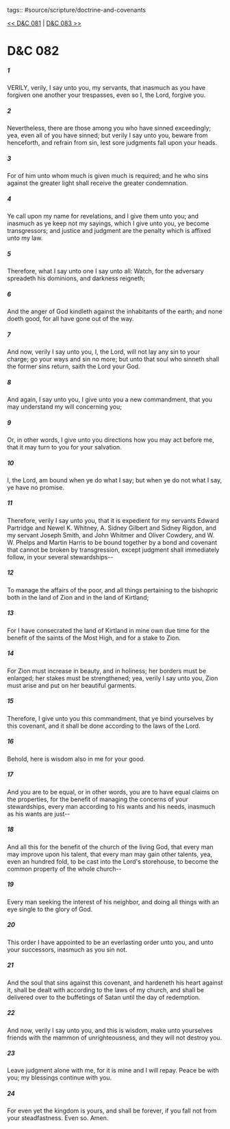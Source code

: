 tags:: #source/scripture/doctrine-and-covenants

[<< D&C 081](doctrine-and-covenants/D&C_081.md) | [D&C 083 >>](doctrine-and-covenants/D&C_083.md)

# D&C 082

##### 1

VERILY, verily, I say unto you, my servants, that inasmuch as you have forgiven one another your trespasses, even so I, the Lord, forgive you.

##### 2

Nevertheless, there are those among you who have sinned exceedingly; yea, even all of you have sinned; but verily I say unto you, beware from henceforth, and refrain from sin, lest sore judgments fall upon your heads.

##### 3

For of him unto whom much is given much is required; and he who sins against the greater light shall receive the greater condemnation.

##### 4

Ye call upon my name for revelations, and I give them unto you; and inasmuch as ye keep not my sayings, which I give unto you, ye become transgressors; and justice and judgment are the penalty which is affixed unto my law.

##### 5

Therefore, what I say unto one I say unto all: Watch, for the adversary spreadeth his dominions, and darkness reigneth;

##### 6

And the anger of God kindleth against the inhabitants of the earth; and none doeth good, for all have gone out of the way.

##### 7

And now, verily I say unto you, I, the Lord, will not lay any sin to your charge; go your ways and sin no more; but unto that soul who sinneth shall the former sins return, saith the Lord your God.

##### 8

And again, I say unto you, I give unto you a new commandment, that you may understand my will concerning you;

##### 9

Or, in other words, I give unto you directions how you may act before me, that it may turn to you for your salvation.

##### 10

I, the Lord, am bound when ye do what I say; but when ye do not what I say, ye have no promise.

##### 11

Therefore, verily I say unto you, that it is expedient for my servants Edward Partridge and Newel K. Whitney, A. Sidney Gilbert and Sidney Rigdon, and my servant Joseph Smith, and John Whitmer and Oliver Cowdery, and W. W. Phelps and Martin Harris to be bound together by a bond and covenant that cannot be broken by transgression, except judgment shall immediately follow, in your several stewardships--

##### 12

To manage the affairs of the poor, and all things pertaining to the bishopric both in the land of Zion and in the land of Kirtland;

##### 13

For I have consecrated the land of Kirtland in mine own due time for the benefit of the saints of the Most High, and for a stake to Zion.

##### 14

For Zion must increase in beauty, and in holiness; her borders must be enlarged; her stakes must be strengthened; yea, verily I say unto you, Zion must arise and put on her beautiful garments.

##### 15

Therefore, I give unto you this commandment, that ye bind yourselves by this covenant, and it shall be done according to the laws of the Lord.

##### 16

Behold, here is wisdom also in me for your good.

##### 17

And you are to be equal, or in other words, you are to have equal claims on the properties, for the benefit of managing the concerns of your stewardships, every man according to his wants and his needs, inasmuch as his wants are just--

##### 18

And all this for the benefit of the church of the living God, that every man may improve upon his talent, that every man may gain other talents, yea, even an hundred fold, to be cast into the Lord's storehouse, to become the common property of the whole church--

##### 19

Every man seeking the interest of his neighbor, and doing all things with an eye single to the glory of God.

##### 20

This order I have appointed to be an everlasting order unto you, and unto your successors, inasmuch as you sin not.

##### 21

And the soul that sins against this covenant, and hardeneth his heart against it, shall be dealt with according to the laws of my church, and shall be delivered over to the buffetings of Satan until the day of redemption.

##### 22

And now, verily I say unto you, and this is wisdom, make unto yourselves friends with the mammon of unrighteousness, and they will not destroy you.

##### 23

Leave judgment alone with me, for it is mine and I will repay. Peace be with you; my blessings continue with you.

##### 24

For even yet the kingdom is yours, and shall be forever, if you fall not from your steadfastness. Even so. Amen.
